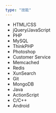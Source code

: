 ```yaml
---
type: "技能"
---
```


* HTML/CSS
* jQuery/JavaScript
* PHP
* MySQL
* ThinkPHP
* Photoshop
* Customer Service
* Memcached
* Redis
* XunSearch
* Git
* MongoDB
* Java
* ActionScript
* C/C++
* Android
